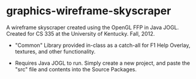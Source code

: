 graphics-wireframe-skyscraper
=============================

A wireframe skyscraper created using the OpenGL FFP in Java JOGL.  Created for CS 335 at the University of Kentucky. Fall, 2012.

* "Common" Library provided in-class as a catch-all for F1 Help Overlay, textures, and other functionality.

* Requires Java JOGL to run.  Simply create a new project, and paste the "src" file and contents into the Source Packages.
